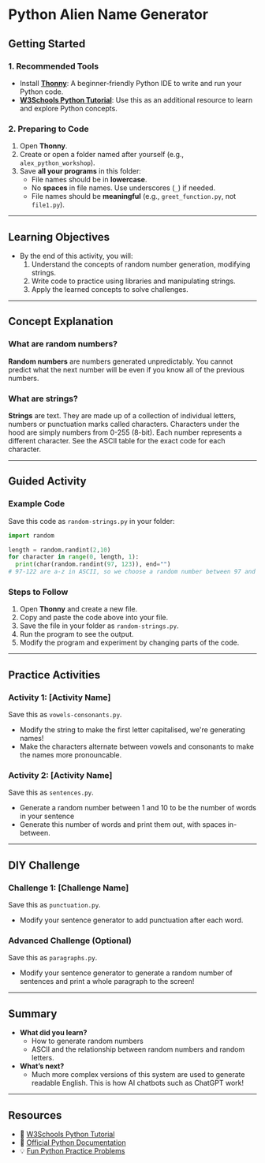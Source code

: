 # Python Alien Name Generator

## Getting Started

### 1. Recommended Tools
- Install **[Thonny](https://thonny.org/)**: A beginner-friendly Python IDE to write and run your Python code.
- **[W3Schools Python Tutorial](https://www.w3schools.com/python/)**: Use this as an additional resource to learn and explore Python concepts.

### 2. Preparing to Code
1. Open **Thonny**.
2. Create or open a folder named after yourself (e.g., `alex_python_workshop`).
3. Save **all your programs** in this folder:
   - File names should be in **lowercase**.
   - No **spaces** in file names. Use underscores (`_`) if needed.
   - File names should be **meaningful** (e.g., `greet_function.py`, not `file1.py`).

---

## Learning Objectives
- By the end of this activity, you will:
  1. Understand the concepts of random number generation, modifying strings.
  2. Write code to practice using libraries and manipulating strings.
  3. Apply the learned concepts to solve challenges.

---

## Concept Explanation

### What are random numbers?
**Random numbers** are numbers generated unpredictably. You cannot predict what the next number will be even if you know all of the previous numbers.
### What are strings?
**Strings** are text. They are made up of a collection of individual letters, numbers or punctuation marks called characters. Characters under the hood are simply numbers from 0-255 (8-bit). Each number represents a different character. See the ASCII table for the exact code for each character.

---

## Guided Activity

### Example Code
Save this code as `random-strings.py` in your folder:
```python
import random

length = random.randint(2,10)
for character in range(0, length, 1):
  print(char(random.randint(97, 123)), end="")
# 97-122 are a-z in ASCII, so we choose a random number between 97 and 122 inclusive.
```

### Steps to Follow
1. Open **Thonny** and create a new file.
2. Copy and paste the code above into your file.
3. Save the file in your folder as `random-strings.py`.
4. Run the program to see the output.
5. Modify the program and experiment by changing parts of the code.

---

## Practice Activities

### Activity 1: [Activity Name]
Save this as `vowels-consonants.py`.

- Modify the string to make the first letter capitalised, we're generating names!
- Make the characters alternate between vowels and consonants to make the names more pronouncable.

### Activity 2: [Activity Name]
Save this as `sentences.py`.

- Generate a random number between 1 and 10 to be the number of words in your sentence
- Generate this number of words and print them out, with spaces in-between.

---

## DIY Challenge

### Challenge 1: [Challenge Name]
Save this as `punctuation.py`.

- Modify your sentence generator to add punctuation after each word.

### Advanced Challenge (Optional)
Save this as `paragraphs.py`.

- Modify your sentence generator to generate a random number of sentences and print a whole paragraph to the screen!

---

## Summary
- **What did you learn?**
  - How to generate random numbers
  - ASCII and the relationship between random numbers and random letters.
- **What’s next?**
  - Much more complex versions of this system are used to generate readable English. This is how AI chatbots such as ChatGPT work!

---

## Resources
- 🐍 [W3Schools Python Tutorial](https://www.w3schools.com/python/)
- 🐍 [Official Python Documentation](https://docs.python.org/3/)
- 💡 [Fun Python Practice Problems](https://www.hackerrank.com/domains/tutorials/10-days-of-python)
